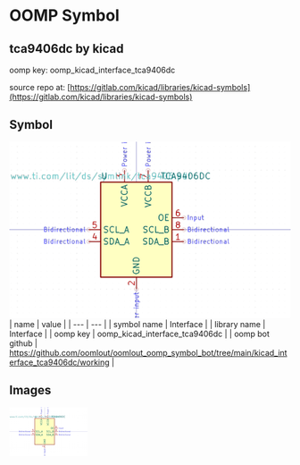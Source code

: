 # OOMP Symbol  
## tca9406dc  by kicad  
  
oomp key: oomp_kicad_interface_tca9406dc  
  
source repo at: [https://gitlab.com/kicad/libraries/kicad-symbols](https://gitlab.com/kicad/libraries/kicad-symbols)  
## Symbol  
  
[![working.png](working_600.png)](working.png)  
| name | value | 
| --- | --- | 
| symbol name | Interface | 
| library name | Interface | 
| oomp key | oomp_kicad_interface_tca9406dc | 
| oomp bot github | https://github.com/oomlout/oomlout_oomp_symbol_bot/tree/main/kicad_interface_tca9406dc/working | 
## Images  
  
[![working.png](working_140.png)](working.png)  
